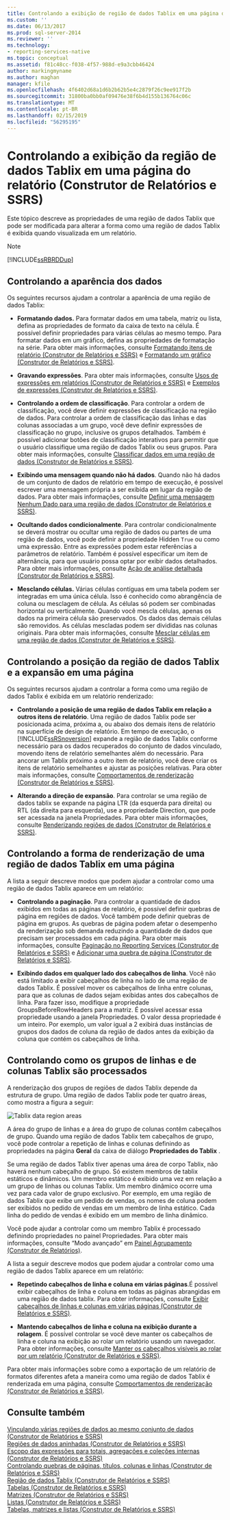 ```yaml
---
title: Controlando a exibição de região de dados Tablix em uma página de relatório (construtor de relatórios e SSRS) | Microsoft Docs
ms.custom: ''
ms.date: 06/13/2017
ms.prod: sql-server-2014
ms.reviewer: ''
ms.technology:
- reporting-services-native
ms.topic: conceptual
ms.assetid: f81c48cc-f038-4f57-988d-e9a3cbb46424
author: markingmyname
ms.author: maghan
manager: kfile
ms.openlocfilehash: 4f6402d68a1d6b2b62b5e4c2879f26c9ee917f2b
ms.sourcegitcommit: 31800ba0bb0af09476e38f6b4d155b136764c06c
ms.translationtype: MT
ms.contentlocale: pt-BR
ms.lasthandoff: 02/15/2019
ms.locfileid: "56295195"
---
```

# <a name="controlling-the-tablix-data-region-display-on-a-report-page-report-builder-and-ssrs"></a>Controlando a exibição da região de dados Tablix em uma página do relatório (Construtor de Relatórios e SSRS)
  Este tópico descreve as propriedades de uma região de dados Tablix que pode ser modificada para alterar a forma como uma região de dados Tablix é exibida quando visualizada em um relatório.  
  
> [!NOTE]  
>  [!INCLUDE[ssRBRDDup](../../includes/ssrbrddup-md.md)]  
  
## <a name="controlling-the-appearance-of-data"></a>Controlando a aparência dos dados  
 Os seguintes recursos ajudam a controlar a aparência de uma região de dados Tablix:  
  
-   **Formatando dados.** Para formatar dados em uma tabela, matriz ou lista, defina as propriedades de formato da caixa de texto na célula. É possível definir propriedades para várias células ao mesmo tempo. Para formatar dados em um gráfico, defina as propriedades de formatação na série. Para obter mais informações, consulte [Formatando itens de relatório &#40;Construtor de Relatórios e SSRS&#41;](formatting-report-items-report-builder-and-ssrs.md) e [Formatando um gráfico &#40;Construtor de Relatórios e SSRS&#41;](formatting-a-chart-report-builder-and-ssrs.md).  
  
-   **Gravando expressões**. Para obter mais informações, consulte [Usos de expressões em relatórios &#40;Construtor de Relatórios e SSRS&#41;](expression-uses-in-reports-report-builder-and-ssrs.md) e [Exemplos de expressões &#40;Construtor de Relatórios e SSRS&#41;](expression-examples-report-builder-and-ssrs.md).  
  
-   **Controlando a ordem de classificação**. Para controlar a ordem de classificação, você deve definir expressões de classificação na região de dados. Para controlar a ordem de classificação das linhas e das colunas associadas a um grupo, você deve definir expressões de classificação no grupo, inclusive os grupos detalhados. Também é possível adicionar botões de classificação interativos para permitir que o usuário classifique uma região de dados Tablix ou seus grupos. Para obter mais informações, consulte [Classificar dados em uma região de dados &#40;Construtor de Relatórios e SSRS&#41;](sort-data-in-a-data-region-report-builder-and-ssrs.md).  
  
-   **Exibindo uma mensagem quando não há dados**. Quando não há dados de um conjunto de dados de relatório em tempo de execução, é possível escrever uma mensagem própria a ser exibida em lugar da região de dados. Para obter mais informações, consulte [Definir uma mensagem Nenhum Dado para uma região de dados &#40;Construtor de Relatórios e SSRS&#41;](../report-data/set-a-no-data-message-for-a-data-region-report-builder-and-ssrs.md).  
  
-   **Ocultando dados condicionalmente**. Para controlar condicionalmente se deverá mostrar ou ocultar uma região de dados ou partes de uma região de dados, você pode definir a propriedade Hidden `True` ou como uma expressão. Entre as expressões podem estar referências a parâmetros de relatório. Também é possível especificar um item de alternância, para que usuário possa optar por exibir dados detalhados. Para obter mais informações, consulte [Ação de análise detalhada &#40;Construtor de Relatórios e SSRS&#41;](drilldown-action-report-builder-and-ssrs.md).  
  
-   **Mesclando células.** Várias células contíguas em uma tabela podem ser integradas em uma única célula. Isso é conhecido como abrangência de coluna ou mesclagem de célula. As células só podem ser combinadas horizontal ou verticalmente. Quando você mescla células, apenas os dados na primeira célula são preservados. Os dados das demais células são removidos. As células mescladas podem ser divididas nas colunas originais. Para obter mais informações, consulte [Mesclar células em uma região de dados &#40;Construtor de Relatórios e SSRS&#41;](merge-cells-in-a-data-region-report-builder-and-ssrs.md).  
  
## <a name="controlling-tablix-data-region-position-and-expansion-on-a-page"></a>Controlando a posição da região de dados Tablix e a expansão em uma página  
 Os seguintes recursos ajudam a controlar a forma como uma região de dados Tablix é exibida em um relatório renderizado:  
  
-   **Controlando a posição de uma região de dados Tablix em relação a outros itens de relatório**. Uma região de dados Tablix pode ser posicionada acima, próxima a, ou abaixo dos demais itens de relatório na superfície de design de relatório. Em tempo de execução, o [!INCLUDE[ssRSnoversion](../../includes/ssrsnoversion-md.md)] expande a região de dados Tablix conforme necessário para os dados recuperados do conjunto de dados vinculado, movendo itens de relatório semelhantes além do necessário. Para ancorar um Tablix próximo a outro item de relatório, você deve criar os itens de relatório semelhantes e ajustar as posições relativas. Para obter mais informações, consulte [Comportamentos de renderização &#40;Construtor de Relatórios e SSRS&#41;](rendering-behaviors-report-builder-and-ssrs.md).  
  
-   **Alterando a direção de expansão**. Para controlar se uma região de dados tablix se expande na página LTR (da esquerda para direita) ou RTL (da direita para esquerda), use a propriedade Direction, que pode ser acessada na janela Propriedades. Para obter mais informações, consulte [Renderizando regiões de dados &#40;Construtor de Relatórios e SSRS&#41;](rendering-data-regions-report-builder-and-ssrs.md).  
  
## <a name="controlling-how-a-tablix-data-region-renders-on-a-page"></a>Controlando a forma de renderização de uma região de dados Tablix em uma página  
 A lista a seguir descreve modos que podem ajudar a controlar como uma região de dados Tablix aparece em um relatório:  
  
-   **Controlando a paginação**. Para controlar a quantidade de dados exibidos em todas as páginas de relatório, é possível definir quebras de página em regiões de dados. Você também pode definir quebras de página em grupos. As quebras de página podem afetar o desempenho da renderização sob demanda reduzindo a quantidade de dados que precisam ser processados em cada página. Para obter mais informações, consulte [Paginação no Reporting Services &#40;Construtor de Relatórios e SSRS&#41;](pagination-in-reporting-services-report-builder-and-ssrs.md) e [Adicionar uma quebra de página &#40;Construtor de Relatórios e SSRS&#41;](add-a-page-break-report-builder-and-ssrs.md).  
  
-   **Exibindo dados em qualquer lado dos cabeçalhos de linha**. Você não está limitado a exibir cabeçalhos de linha no lado de uma região de dados Tablix. É possível mover os cabeçalhos de linha entre colunas, para que as colunas de dados sejam exibidas antes dos cabeçalhos de linha. Para fazer isso, modifique a propriedade GroupsBeforeRowHeaders para a matriz. É possível acessar essa propriedade usando a janela Propriedades. O valor dessa propriedade é um inteiro. Por exemplo, um valor igual a 2 exibirá duas instâncias de grupos dos dados de coluna da região de dados antes da exibição da coluna que contém os cabeçalhos de linha.  
  
## <a name="controlling-how-tablix-row-and-column-groups-render"></a>Controlando como os grupos de linhas e de colunas Tablix são processados  
 A renderização dos grupos de regiões de dados Tablix depende da estrutura de grupo. Uma região de dados Tablix pode ter quatro áreas, como mostra a figura a seguir:  
  
 ![Tablix data region areas](../media/rs-tablixareas.gif "Tablix data region areas")  
  
 A área do grupo de linhas e a área do grupo de colunas contêm cabeçalhos de grupo. Quando uma região de dados Tablix tem cabeçalhos de grupo, você pode controlar a repetição de linhas e colunas definindo as propriedades na página **Geral** da caixa de diálogo **Propriedades do Tablix** .  
  
 Se uma região de dados Tablix tiver apenas uma área de corpo Tablix, não haverá nenhum cabeçalho de grupo. Só existem membros de tablix estáticos e dinâmicos. Um membro estático é exibido uma vez em relação a um grupo de linhas ou colunas Tablix. Um membro dinâmico ocorre uma vez para cada valor de grupo exclusivo. Por exemplo, em uma região de dados Tablix que exibe um pedido de vendas, os nomes de coluna podem ser exibidos no pedido de vendas em um membro de linha estático. Cada linha do pedido de vendas é exibido em um membro de linha dinâmico.  
  
 Você pode ajudar a controlar como um membro Tablix é processado definindo propriedades no painel Propriedades. Para obter mais informações, consulte “Modo avançado” em [Painel Agrupamento &#40;Construtor de Relatórios&#41;](grouping-pane-report-builder.md).  
  
 A lista a seguir descreve modos que podem ajudar a controlar como uma região de dados Tablix aparece em um relatório:  
  
-   **Repetindo cabeçalhos de linha e coluna em várias páginas**.É possível exibir cabeçalhos de linha e coluna em todas as páginas abrangidas em uma região de dados tablix. Para obter informações, consulte [Exibir cabeçalhos de linhas e colunas em várias páginas &#40;Construtor de Relatórios e SSRS&#41;](display-row-and-column-headers-on-multiple-pages-report-builder-and-ssrs.md).  
  
-   **Mantendo cabeçalhos de linha e coluna na exibição durante a rolagem**. É possível controlar se você deve manter os cabeçalhos de linha e coluna na exibição ao rolar um relatório usando um navegador. Para obter informações, consulte [Manter os cabeçalhos visíveis ao rolar por um relatório &#40;Construtor de Relatórios e SSRS&#41;](keep-headers-visible-when-scrolling-through-a-report-report-builder-and-ssrs.md).  
  
 Para obter mais informações sobre como a exportação de um relatório de formatos diferentes afeta a maneira como uma região de dados Tablix é renderizada em uma página, consulte [Comportamentos de renderização &#40;Construtor de Relatórios e SSRS&#41;](rendering-behaviors-report-builder-and-ssrs.md).  
  
## <a name="see-also"></a>Consulte também  
 [Vinculando várias regiões de dados ao mesmo conjunto de dados &#40;Construtor de Relatórios e SSRS&#41;](linking-multiple-data-regions-to-the-same-dataset-report-builder-and-ssrs.md)   
 [Regiões de dados aninhadas &#40;Construtor de Relatórios e SSRS&#41;](nested-data-regions-report-builder-and-ssrs.md)   
 [Escopo das expressões para totais, agregações e coleções internas &#40;Construtor de Relatórios e SSRS&#41;](expression-scope-for-totals-aggregates-and-built-in-collections.md)   
 [Controlando quebras de páginas, títulos, colunas e linhas &#40;Construtor de Relatórios e SSRS&#41;](controlling-page-breaks-headings-columns-and-rows-report-builder-and-ssrs.md)   
 [Região de dados Tablix &#40;Construtor de Relatórios e SSRS&#41;](../tablix-data-region-report-builder-and-ssrs.md)   
 [Tabelas &#40;Construtor de Relatórios e SSRS&#41;](tables-report-builder-and-ssrs.md)   
 [Matrizes &#40;Construtor de Relatórios e SSRS&#41;](create-a-matrix-report-builder-and-ssrs.md)   
 [Listas &#40;Construtor de Relatórios e SSRS&#41;](create-invoices-and-forms-with-lists-report-builder-and-ssrs.md)   
 [Tabelas, matrizes e listas &#40;Construtor de Relatórios e SSRS&#41;](tables-matrices-and-lists-report-builder-and-ssrs.md)  
  
  
